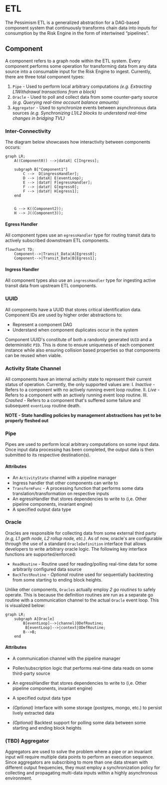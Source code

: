 # ETL

The Pessimism ETL is a generalized abstraction for a DAG-based component system that continuously transforms chain data into inputs for consumption by the Risk Engine in the form of intertwined “pipelines”.


## Component
A component refers to a graph node within the ETL system. Every component performs some operation for transforming data from any data source into a consumable input for the Risk Engine to ingest. 
Currently, there are three total component types:
1. `Pipe` - Used to perform local arbitrary computations _(e.g. Extracting L1Withdrawal transactions from a block)_
2. `Oracle` - Used to poll and collect data from some counter-party source _(e.g. Querying real-time account balance amounts)_
3. `Aggregator` - Used to synchronize events between asynchronous data sources _(e.g. Synchronizing L1/L2 blocks to understand real-time changes in bridging TVL)_
 

### Inter-Connectivity 
The diagram below showcases how interactivity between components occurs:

```mermaid
graph LR;
    A((Component0)) -->|dataX| C[Ingress];
    
    subgraph B["Component1"]
        C -->  D[ingressHandler];
        D --> |dataX| E(eventLoop);
        E --> |dataY| F[egressHandler];
        F --> |dataY| G[egress0];
        F --> |dataY| H[egress1];
    end


    G --> K((Component2));
    H --> J((Component3));

```


#### Egress Handler
All component types use an `egressHandler` type for routing transit data to actively subscribed downstream ETL components.
```mermaid
flowchart TD;
    Component-->|Transit_Data|A[Egress0];
    Component-->|Transit_Data|B[Egress1];
```

#### Ingress Handler
All component types also use an `ingressHandler` type for ingesting active transit data from upstream ETL components.


### UUID
All components have a UUID that stores critical identification data. Component IDs are used by higher order abstractions to:
* Represent a component DAG 
* Understand when component duplicates occur in the system

Component UUID's constitute of both a randomly generated `UUID` and a deterministic `PID`. This is done to ensure uniqueness of each component instance while also ensuring collision based properties so that components can be reused when viable.

### Activity State Channel
All components have an internal activity state to represent their current status of operation. Currently, the only supported values are:
I. _Inactive_ - Refers to a component with no actively running event loop routine.
II. _Live_ - Refers to a component with an actively running event loop routine.
III. _Crashed_ - Refers to a component that's suffered some failure and subsequent `eventLoop` routine death. 

**NOTE - State handling policies by management abstractions has yet to be properly fleshed out**


### Pipe
Pipes are used to perform local arbitrary computations on some input data. Once input data processing has been completed, the output data is then submitted to its respective destination(s). 

#### Attributes
* An `ActivityState` channel with a pipeline manager
* Ingress handler that other components can write to
* `TransformFunc` - A processing function that performs some data translation/transformation on respective inputs
* An egressHandler that stores dependencies to write to (i,e. Other pipeline components, invariant engine)
* A specified output data type

### Oracle 
Oracles are responsible for collecting data from some external third party _(e.g, L1 geth node, L2 rollup node, etc.)_. As of now, oracle's are configurable through the use of a standard `OracleDefinition` interface that allows developers to write arbitrary oracle logic. 
The following key interface functions are supported/enforced:
* `ReadRoutine` - Routine used for reading/polling real-time data for some arbitrarily configured data source
* `BackTestRoutine` - _Optional_ routine used for sequentially backtesting from some starting to ending block heights. 

Unlike other components, `Oracles` actually employ _2 go routines_ to safely operate. This is because the definition routines are run as a separate go routine with a communication channel to the actual `Oracle` event loop. This is visualized below:

```mermaid
graph LR;
    subgraph A[Oracle]
        B[eventLoop]-->|channel|ODefRoutine;
         B[eventLoop]-->|context|ODefRoutine;
        B-->B;
    end

```

#### Attributes
* A communication channel with the pipeline manager
* Poller/subscription logic that performs real-time data reads on some third-party source
* An egressHandler that stores dependencies to write to (i,e. Other pipeline components, invariant engine)
* A specified output data type

* _(Optional)_ Interface with some storage (postgres, mongo, etc.) to persist lively extracted data
* _(Optional)_ Backtest support for polling some data between some starting and ending block heights

### (TBD) Aggregator
Aggregators are used to solve the problem where a pipe or an invariant input will require multiple data points to perform an execution sequence. Since aggregators are subscribing to more than one data stream with different output frequencies, they must employ a synchronization policy for collecting and propagating multi-data inputs within a highly asynchronous environment.